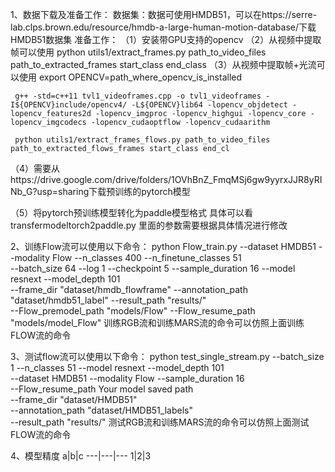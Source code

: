 1、数据下载及准备工作：
数据集：数据可使用HMDB51，可以在https://serre-lab.clps.brown.edu/resource/hmdb-a-large-human-motion-database/下载HMDB51数据集
准备工作：
（1）安装带GPU支持的opencv
（2）从视频中提取帧可以使用
     python utils1/extract_frames.py path_to_video_files path_to_extracted_frames start_class end_class
（3）从视频中提取帧+光流可以使用
     export OPENCV=path_where_opencv_is_installed

     g++ -std=c++11 tvl1_videoframes.cpp -o tvl1_videoframes -I${OPENCV}include/opencv4/ -L${OPENCV}lib64 -lopencv_objdetect -lopencv_features2d -lopencv_imgproc -lopencv_highgui -lopencv_core -lopencv_imgcodecs -lopencv_cudaoptflow -lopencv_cudaarithm

     python utils1/extract_frames_flows.py path_to_video_files path_to_extracted_flows_frames start_class end_cl

（4）需要从https://drive.google.com/drive/folders/1OVhBnZ_FmqMSj6gw9yyrxJJR8yRINb_G?usp=sharing下载预训练的pytorch模型

（5）将pytorch预训练模型转化为paddle模型格式
     具体可以看transfermodeltorch2paddle.py
     里面的参数需要根据具体情况进行修改

2、训练Flow流可以使用以下命令：
     python Flow_train.py --dataset HMDB51 --modality Flow --n_classes 400  --n_finetune_classes 51 \
         --batch_size 64 --log 1 --checkpoint 5 --sample_duration 16 --model resnext --model_depth 101 \
         --frame_dir "dataset/hmdb_flowframe" --annotation_path "dataset/hmdb51_label" --result_path "results/" \
         --Flow_premodel_path "models/Flow" --Flow_resume_path "models/model_Flow"
     训练RGB流和训练MARS流的命令可以仿照上面训练FLOW流的命令
     
3、测试flow流可以使用以下命令：
     python test_single_stream.py --batch_size 1 --n_classes 51 --model resnext --model_depth 101 \
          --dataset HMDB51 --modality Flow --sample_duration 16  \
          --Flow_resume_path  Your model saved path \
          --frame_dir "dataset/HMDB51" \
          --annotation_path "dataset/HMDB51_labels" \
          --result_path "results/"
     测试RGB流和训练MARS流的命令可以仿照上面测试FLOW流的命令

4、模型精度
a|b|c
---|---|---
1|2|3
